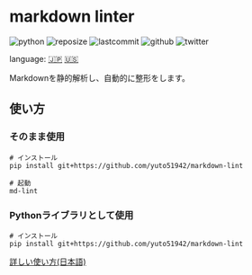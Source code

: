 # markdown linter

![python](https://img.shields.io/github/pipenv/locked/python-version/yuto51942/markdown-linter)
![reposize](https://img.shields.io/github/repo-size/yuto51942/markdown-linter)
![lastcommit](https://img.shields.io/github/last-commit/yuto51942/markdown-linter)
![github](https://img.shields.io/github/followers/yuto51942?label=FollowMe&style=social)
![twitter](https://img.shields.io/twitter/follow/cateiru?style=social)

language: [🇯🇵](README.md)   [🇺🇸](docs/README_en.md)

Markdownを静的解析し、自動的に整形をします。

## 使い方

### そのまま使用

```shell
# インストール
pip install git+https://github.com/yuto51942/markdown-lint

# 起動
md-lint
```

### Pythonライブラリとして使用

```shell
# インストール
pip install git+https://github.com/yuto51942/markdown-lint
```

[詳しい使い方(日本語)](docs/library_doc.md)
